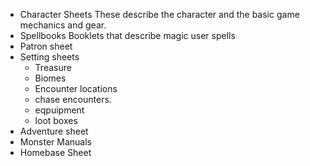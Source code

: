 - Character Sheets
  These describe the character and the basic game mechanics and gear.
- Spellbooks
  Booklets that describe magic user spells
- Patron sheet
- Setting sheets
  - Treasure
  - Biomes
  - Encounter locations
  - chase encounters. 
  - eqpuipment
  - loot boxes
- Adventure sheet
- Monster Manuals
- Homebase Sheet
